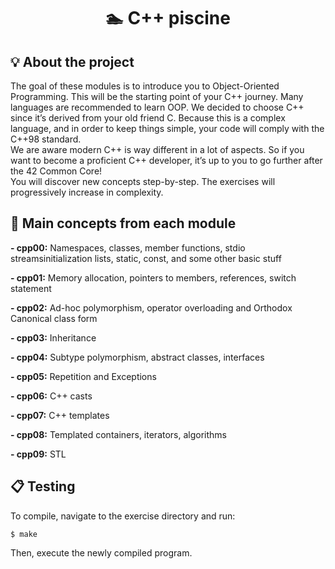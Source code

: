 <h1 align="center">
	🏊 C++ piscine
</h1>

## 💡 About the project

The goal of these modules is to introduce you to Object-Oriented Programming. This will be the starting point of your C++ journey. Many languages are recommended to learn OOP. We decided to choose C++ since it’s derived from your old friend C. Because this is a complex language, and in order to keep things simple, your code will comply with the C++98 standard.  
We are aware modern C++ is way different in a lot of aspects. So if you want to become a proficient C++ developer, it’s up to you to go further after the 42 Common Core!  
You will discover new concepts step-by-step. The exercises will progressively increase in complexity.

## 💭 Main concepts from each module

**- cpp00:** Namespaces, classes, member functions, stdio streamsinitialization lists, static, const, and some other basic stuff

**- cpp01:** Memory allocation, pointers to members, references, switch statement

**- cpp02:** Ad-hoc polymorphism, operator overloading and Orthodox Canonical class form

**- cpp03:** Inheritance

**- cpp04:** Subtype polymorphism, abstract classes, interfaces

**- cpp05:** Repetition and Exceptions

**- cpp06:** C++ casts

**- cpp07:** C++ templates

**- cpp08:** Templated containers, iterators, algorithms

**- cpp09:** STL


## 📋 Testing

To compile, navigate to the exercise directory and run:

```shell
$ make 
```

Then, execute the newly compiled program.
